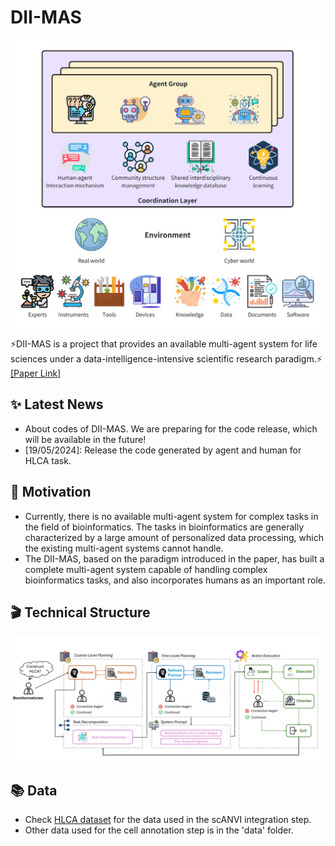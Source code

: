 # DII-MAS

<div align=center>
<img src="assets/mas.png" width = "540" alt="mas" align=center />
</div>

⚡DII-MAS is a project that provides an available multi-agent system for life sciences under a data-intelligence-intensive scientific research paradigm.⚡ [[Paper Link]]()

## ✨ Latest News
- About codes of DII-MAS. We are preparing for the code release, which will be available in the future!
- [19/05/2024]: Release the code generated by agent and human for HLCA task.

## 🤔 Motivation
- Currently, there is no available multi-agent system for complex tasks in the field of bioinformatics. The tasks in bioinformatics are generally characterized by a large amount of personalized data processing, which the existing multi-agent systems cannot handle.
- The DII-MAS, based on the paradigm introduced in the paper, has built a complete multi-agent system capable of handling complex bioinformatics tasks, and also incorporates humans as an important role.

## 🎬 Technical Structure

<div align=center>
<img src="assets/tech.jpg" width = "780" alt="mas" align=center />
</div>

## 📚 Data
- Check [HLCA dataset](https://zenodo.org/records/11210015) for the data used in the scANVI integration step.
- Other data used for the cell annotation step is in the 'data' folder.

